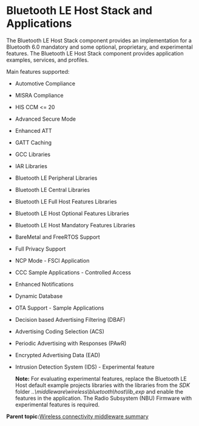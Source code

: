 # Bluetooth LE Host Stack and Applications

The Bluetooth LE Host Stack component provides an implementation for a Bluetooth 6.0 mandatory and some optional, proprietary, and experimental features. The Bluetooth LE Host Stack component provides application examples, services, and profiles.

Main features supported:

-   Automotive Compliance
-   MISRA Compliance
-   HIS CCM <= 20
-   Advanced Secure Mode
-   Enhanced ATT
-   GATT Caching
-   GCC Libraries
-   IAR Libraries
-   Bluetooth LE Peripheral Libraries
-   Bluetooth LE Central Libraries
-   Bluetooth LE Full Host Features Libraries
-   Bluetooth LE Host Optional Features Libraries
-   Bluetooth LE Host Mandatory Features Libraries
-   BareMetal and FreeRTOS Support
-   Full Privacy Support
-   NCP Mode - FSCI Application
-   CCC Sample Applications - Controlled Access
-   Enhanced Notifications
-   Dynamic Database
-   OTA Support - Sample Applications
-   Decision based Advertising Filtering \(DBAF\)
-   Advertising Coding Selection \(ACS\)
-   Periodic Advertising with Responses \(PAwR)
-   Encrypted Advertising Data \(EAD\)
-   Intrusion Detection System \(IDS\) - Experimental feature

    **Note:** For evaluating experimental features, replace the Bluetooth LE Host default example projects libraries with the libraries from the *SDK* folder *..\\middleware\\wireless\\bluetooth\\host\\lib\_exp* and enable the features in the application. The Radio Subsystem \(NBU\) Firmware with experimental features is required.


**Parent topic:**[Wireless connectivity middleware summary](../topics/wireless_connectivity_middleware_summary.md)

